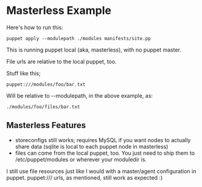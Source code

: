 # Masterless Example

Here's how to run this:

    puppet apply --modulepath ./modules manifests/site.pp

This is running puppet local (aka, masterless), with no puppet master.

File urls are relative to the local puppet, too.

Stuff like this;

    puppet:///modules/foo/bar.txt

Will be relative to --modulepath, in the above example, as:

    ./modules/foo/files/bar.txt

## Masterless Features

* storeconfigs still works; requires MySQL if you want nodes to actually share
  data (sqlite is local to each puppet node in masterless)
* files can come from the local puppet, too. You just need to ship them to
  /etc/puppet/modules or wherever your moduledir is.

I still use file resources just like I would with a master/agent configuration
in puppet. puppet:/// urls, as mentioned, still work as expected :)
